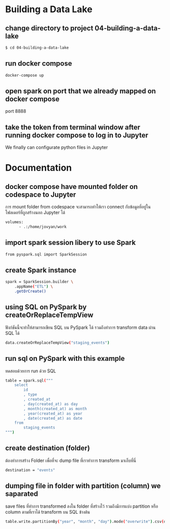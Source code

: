 # Building a Data Lake

## change directory to project 04-building-a-data-lake

```sh
$ cd 04-building-a-data-lake
```

## run docker compose

```sh
docker-compose up
```

## open spark on port that we already mapped on docker compose

port 8888

## take the token from terminal window after running docker compose to log in to Jupyter

We finally can configurate python files in Jupyter


# Documentation

## docker compose have mounted folder on codespace to Jupyter
การ mount folder from codespace จะสามารถทำให้เรา connect กับข้อมูลที่อยู่ในโฟลเดอร์ที่ถูกสร้างนอก Jupyter ได้

```sh
volumes:
      - .:/home/jovyan/work
```
## import spark session libery to use Spark

```sh
from pyspark.sql import SparkSession
```

## create Spark instance

```sh
spark = SparkSession.builder \
    .appName("ETL") \
    .getOrCreate()
```

## using SQL on PySpark by createOrReplaceTempView
ฟังก์ชันนี้จะทำให้สามารถเขียน SQL บน PySpark ได้ รวมถึงทำการ transform data ผ่าน SQL ได้

```sh
data.createOrReplaceTempView("staging_events")
```

## run sql on PySpark with this example
ทดสอบด้วยการ run ด้วย SQL 

```sh
table = spark.sql("""
    select
        id
        , type
        , created_at
        , day(created_at) as day
        , month(created_at) as month
        , year(created_at) as year
        , date(created_at) as date
    from
        staging_events
""")
```

## create destination (folder)
ต้องทำการสร้าง Folder เพื่อที่จะ dump file ที่เราทำการ transform มาเก็บที่นี่

```sh
destination = "events"
```

## dumping file in folder with partition (column) we saparated 
save files ที่ทำการ transformed ลงใน folder ที่สร้างไว้
รวมถึงมีการแบ่ง partition หรือ column ตามที่เราได้ transform บน SQL ข้างต้น

```sh
table.write.partitionBy("year", "month", "day").mode("overwrite").csv(destination)
```

